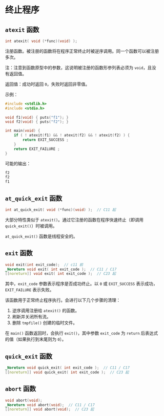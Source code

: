 # 终止程序

## `atexit` 函数

```c
int atexit( void (*func)(void) );
```

注册函数。被注册的函数将在程序正常终止时被逆序调用。同一个函数可以被注册多次。

注：注意到函数原型中的参数，这说明被注册的函数形参列表必须为 `void`，且没有返回值。

返回值：成功时返回 `0`，失败时返回非零值。

示例：

```c
#include <stdlib.h>
#include <stdio.h>
 
void f1(void) { puts("f1"); }
void f2(void) { puts("f2"); }

int main(void) {
    if ( ! atexit(f1) && ! atexit(f2) && ! atexit(f2) ) {
        return EXIT_SUCCESS ;
    }
    return EXIT_FAILURE ;
}
```

可能的输出：

```txt
f2
f2
f1
```

## `at_quick_exit` 函数

```c
int at_quick_exit( void (*func)(void) );  // C11 起
```

大部分特性类似于 `atexit()`。通过它注册的函数在程序快速终止（即调用 `quick_exit()`）时被调用。

`at_quick_exit()` 函数是线程安全的。

## `exit` 函数

```c
void exit(int exit_code);  // c11 前
_Noreturn void exit( int exit_code );  // C11 / C17
[[noreturn]] void exit( int exit_code );  // C23 起
```

其中，`exit_code` 参数表示程序是否成功终止。以 `0` 或 `EXIT_SUCCESS` 表示成功，`EXIT_FAILURE` 表示失败。

该函数用于正常终止程序执行。会进行以下几个步骤的清理：

1. 逆序调用注册给 `atexit()` 的函数。
2. 刷新并关闭所有流。
3. 删除 `tmpfile()` 创建的临时文件。

在 `main()` 函数返回时，会执行 `exit()`，其中参数 `exit_code` 为 `return` 后表达式的值（如果执行到末尾则为 `0`）。

## `quick_exit` 函数

```c
_Noreturn void quick_exit( int exit_code );  // C11 / C17
[[noreturn]] void quick_exit( int exit_code );  // C23 起
```

## `abort` 函数

```c
void abort(void);
_Noreturn void abort(void);  // C11 / C17
[[noreturn]] void abort(void);  // C23 起
```
